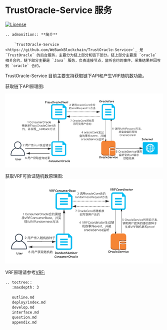 # TrustOracle-Service 服务

[![License](https://img.shields.io/badge/license-Apache%202-4EB1BA.svg)](https://www.apache.org/licenses/LICENSE-2.0.html)    


```eval_rst
.. admonition:: **简介**

    `TrustOracle-Service <https://github.com/WeBankBlockchain/TrustOracle-Service>`_ 是 `TrustOracle` 的后台服务，主要分为链上部分和链下部分。链上部分主要是 `oracle` 相关合约，链下部分主要是 `Java` 服务，负责连接节点，监听合约的事件，采集结果并回写到 `oracle` 合约。

```

TrustOracle-Service 目前主要支持获取链下API和产生VRF随机数功能。

获取链下API原理图:
     
![api](../../images/oracle.png) 

获取VRF可验证随机数原理图:
![VRF](../../images/vrf.png)  

 
 VRF原理请参考[VRF](./backup/VRF.md);

   
   
  



```eval_rst
.. toctree::
   :maxdepth: 3

   outline.md
   deploy/index.md
   develop.md
   interface.md
   question.md
   appendix.md


```